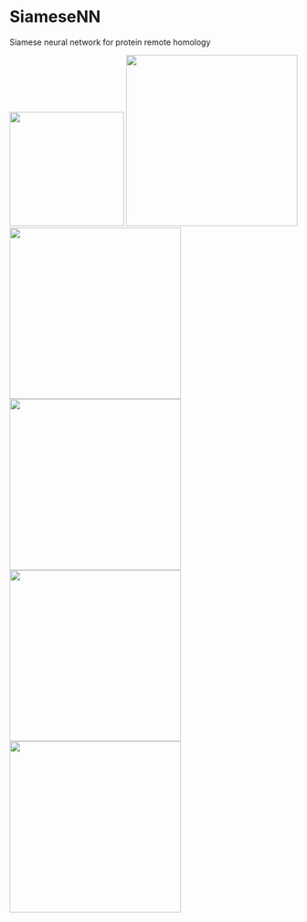 # SiameseNN
Siamese neural network for protein remote homology 

<img src="https://github.com/Finterly/SiameseNN/blob/master/img/Picture1.png" height="200">

<img src="https://github.com/Finterly/SiameseNN/blob/master/img/Picture2.png" height="300">

<img src="https://github.com/Finterly/SiameseNN/blob/master/img/Picture3.png" height="300">

<img src="https://github.com/Finterly/SiameseNN/blob/master/img/Capture.PNG" height="300">
<img src="https://github.com/Finterly/SiameseNN/blob/master/img/Capture2.PNG" height="300">
<img src="https://github.com/Finterly/SiameseNN/blob/master/img/Capture3.PNG" height="300">
